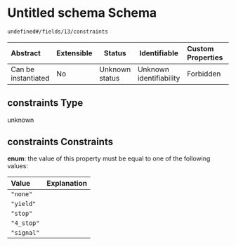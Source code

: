 # Untitled schema Schema

```txt
undefined#/fields/13/constraints
```




| Abstract            | Extensible | Status         | Identifiable            | Custom Properties | Additional Properties | Access Restrictions | Defined In                                                                              |
| :------------------ | ---------- | -------------- | ----------------------- | :---------------- | --------------------- | ------------------- | --------------------------------------------------------------------------------------- |
| Can be instantiated | No         | Unknown status | Unknown identifiability | Forbidden         | Allowed               | none                | [movement_tod.schema.json\*](../../out/movement_tod.schema.json "open original schema") |

## constraints Type

unknown

## constraints Constraints

**enum**: the value of this property must be equal to one of the following values:

| Value      | Explanation |
| :--------- | ----------- |
| `"none"`   |             |
| `"yield"`  |             |
| `"stop"`   |             |
| `"4_stop"` |             |
| `"signal"` |             |
